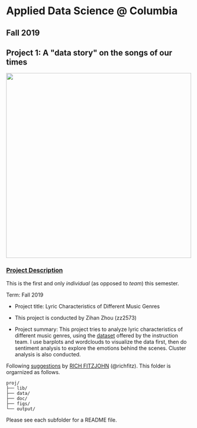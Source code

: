 # Applied Data Science @ Columbia
## Fall 2019
## Project 1: A "data story" on the songs of our times

<img src="figs/title1.jpeg" width="500">

### [Project Description](doc/)
This is the first and only *individual* (as opposed to *team*) this semester. 

Term: Fall 2019

+ Project title: Lyric Characteristics of Different Music Genres
+ This project is conducted by Zihan Zhou (zz2573)

+ Project summary: This project tries to analyze lyric characteristics of different music genres, using the [dataset](output/processed_lyrics.RData) offered by the instruction team. I use barplots and wordclouds to visualize the data first, then do sentiment analysis to explore the emotions behind the scenes. Cluster analysis is also conducted.

Following [suggestions](http://nicercode.github.io/blog/2013-04-05-projects/) by [RICH FITZJOHN](http://nicercode.github.io/about/#Team) (@richfitz). This folder is orgarnized as follows.

```
proj/
├── lib/
├── data/
├── doc/
├── figs/
└── output/
```

Please see each subfolder for a README file.
